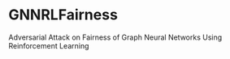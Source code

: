 # GNNRLFairness
Adversarial Attack on Fairness of Graph Neural Networks Using Reinforcement Learning
